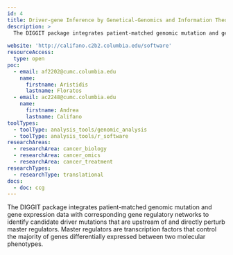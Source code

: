 ```yaml
---
id: 4
title: Driver-gene Inference by Genetical-Genomics and Information Theory (DIGGIT)
description: >
  The DIGGIT package integrates patient-matched genomic mutation and gene expression data with corresponding gene regulatory networks to identify candidate driver mutations that are upstream of and directly perturb master regulators.
  
website: 'http://califano.c2b2.columbia.edu/software'
resourceAccess:
  type: open
poc:
  - email: af2202@cumc.columbia.edu
    name:
      firstname: Aristidis
      lastname: Floratos
  - email: ac2248@cumc.columbia.edu
    name:
      firstname: Andrea
      lastname: Califano
toolTypes:
  - toolType: analysis_tools/genomic_analysis
  - toolType: analysis_tools/r_software
researchAreas:
  - researchArea: cancer_biology
  - researchArea: cancer_omics
  - researchArea: cancer_treatment
researchTypes:
  - researchType: translational
docs:
  - doc: ccg
---
```

The DIGGIT package integrates patient-matched genomic mutation and gene expression data with corresponding gene regulatory networks to identify candidate driver mutations that are upstream of and directly perturb master regulators. Master regulators are transcription factors that control the majority of genes differentially expressed between two molecular phenotypes.
